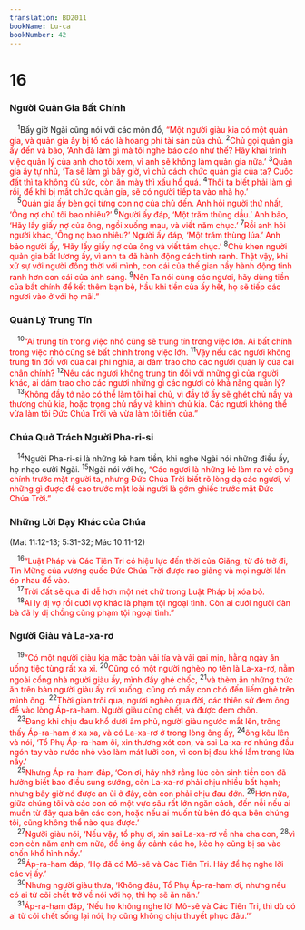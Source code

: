 ```yaml
---
translation: BD2011
bookName: Lu-ca 
bookNumber: 42
---
```


<div class="title"><h1>16</h1><h3>Người Quản Gia Bất Chính</h3></div>
<span class="verse lu_16_1"> <sup>1</sup>Bấy giờ Ngài cũng nói với các môn đồ, <font color="red">“Một người giàu kia có một quản gia, và quản gia ấy bị tố cáo là hoang phí tài sản của chủ. </font></span>
<span class="verse lu_16_2"><sup>2</sup><font color="red">Chủ gọi quản gia ấy đến và bảo, ‘Anh đã làm gì mà tôi nghe báo cáo như thế? Hãy khai trình việc quản lý của anh cho tôi xem, vì anh sẽ không làm quản gia nữa.’ </font></span>
<span class="verse lu_16_3"><sup>3</sup><font color="red">Quản gia ấy tự nhủ, ‘Ta sẽ làm gì bây giờ, vì chủ cách chức quản gia của ta? Cuốc đất thì ta không đủ sức, còn ăn mày thì xấu hổ quá. </font></span>
<span class="verse lu_16_4"><sup>4</sup><font color="red">Thôi ta biết phải làm gì rồi, để khi bị mất chức quản gia, sẽ có người tiếp ta vào nhà họ.’</font><br/></span>
<span class="verse lu_16_5"> <sup>5</sup><font color="red">Quản gia ấy bèn gọi từng con nợ của chủ đến. Anh hỏi người thứ nhất, ‘Ông nợ chủ tôi bao nhiêu?’ </font></span>
<span class="verse lu_16_6"><sup>6</sup><font color="red">Người ấy đáp, ‘Một trăm thùng dầu.’ Anh bảo, ‘Hãy lấy giấy nợ của ông, ngồi xuống mau, và viết năm chục.’ </font></span>
<span class="verse lu_16_7"><sup>7</sup><font color="red">Rồi anh hỏi người khác, ‘Ông nợ bao nhiêu?’ Người ấy đáp, ‘Một trăm thùng lúa.’ Anh bảo người ấy, ‘Hãy lấy giấy nợ của ông và viết tám chục.’ </font></span>
<span class="verse lu_16_8"><sup>8</sup><font color="red">Chủ khen người quản gia bất lương ấy, vì anh ta đã hành động cách tinh ranh. Thật vậy, khi xử sự với người đồng thời với mình, con cái của thế gian nầy hành động tinh ranh hơn con cái của ánh sáng. </font></span>
<span class="verse lu_16_9"><sup>9</sup><font color="red">Nên Ta nói cùng các ngươi, hãy dùng tiền của bất chính để kết thêm bạn bè, hầu khi tiền của ấy hết, họ sẽ tiếp các ngươi vào ở với họ mãi.”</font><br/></span>
<div class="title"><h3>Quản Lý Trung Tín</h3></div>
<span class="verse lu_16_10"> <sup>10</sup><font color="red">“Ai trung tín trong việc nhỏ cũng sẽ trung tín trong việc lớn. Ai bất chính trong việc nhỏ cũng sẽ bất chính trong việc lớn. </font></span>
<span class="verse lu_16_11"><sup>11</sup><font color="red">Vậy nếu các ngươi không trung tín đối với của cải phi nghĩa, ai dám trao cho các ngươi quản lý của cải chân chính? </font></span>
<span class="verse lu_16_12"><sup>12</sup><font color="red">Nếu các ngươi không trung tín đối với những gì của người khác, ai dám trao cho các ngươi những gì các ngươi có khả năng quản lý?</font><br/></span>
<span class="verse lu_16_13"> <sup>13</sup><font color="red">Không đầy tớ nào có thể làm tôi hai chủ, vì đầy tớ ấy sẽ ghét chủ nầy và thương chủ kia, hoặc trọng chủ nầy và khinh chủ kia. Các ngươi không thể vừa làm tôi Ðức Chúa Trời và vừa làm tôi tiền của.”</font><br/></span>
<div class="title"><h3>Chúa Quở Trách Người Pha-ri-si</h3></div>
<span class="verse lu_16_14"> <sup>14</sup>Người Pha-ri-si là những kẻ ham tiền, khi nghe Ngài nói những điều ấy, họ nhạo cười Ngài. </span>
<span class="verse lu_16_15"><sup>15</sup>Ngài nói với họ, <font color="red">“Các ngươi là những kẻ làm ra vẻ công chính trước mặt người ta, nhưng Ðức Chúa Trời biết rõ lòng dạ các ngươi, vì những gì được đề cao trước mặt loài người là gớm ghiếc trước mặt Ðức Chúa Trời.”</font><br/></span>
<div class="title"><h3>Những Lời Dạy Khác của Chúa</h3><p>(Mat 11:12-13; 5:31-32; Mác 10:11-12)</p></div>
<span class="verse lu_16_16"> <sup>16</sup><font color="red">“Luật Pháp và Các Tiên Tri có hiệu lực đến thời của Giăng, từ đó trở đi, Tin Mừng của vương quốc Ðức Chúa Trời được rao giảng và mọi người lấn ép nhau để vào.</font><br/></span>
<span class="verse lu_16_17"> <sup>17</sup><font color="red">Trời đất sẽ qua đi dễ hơn một nét chữ trong Luật Pháp bị xóa bỏ.</font><br/></span>
<span class="verse lu_16_18"> <sup>18</sup><font color="red">Ai ly dị vợ rồi cưới vợ khác là phạm tội ngoại tình. Còn ai cưới người đàn bà đã ly dị chồng cũng phạm tội ngoại tình.”</font><br/></span>
<div class="title"><h3>Người Giàu và La-xa-rơ</h3></div>
<span class="verse lu_16_19"> <sup>19</sup><font color="red">“Có một người giàu kia mặc toàn vải tía và vải gai mịn, hằng ngày ăn uống tiệc tùng rất xa xỉ. </font></span>
<span class="verse lu_16_20"><sup>20</sup><font color="red">Cũng có một người nghèo nọ tên là La-xa-rơ, nằm ngoài cổng nhà người giàu ấy, mình đầy ghẻ chốc, </font></span>
<span class="verse lu_16_21"><sup>21</sup><font color="red">và thèm ăn những thức ăn trên bàn người giàu ấy rơi xuống; cũng có mấy con chó đến liếm ghẻ trên mình ông. </font></span>
<span class="verse lu_16_22"><sup>22</sup><font color="red">Thời gian trôi qua, người nghèo qua đời, các thiên sứ đem ông để vào lòng Áp-ra-ham. Người giàu cũng chết, và được đem chôn.</font><br/></span>
<span class="verse lu_16_23"> <sup>23</sup><font color="red">Ðang khi chịu đau khổ dưới âm phủ, người giàu ngước mắt lên, trông thấy Áp-ra-ham ở xa xa, và có La-xa-rơ ở trong lòng ông ấy, </font></span>
<span class="verse lu_16_24"><sup>24</sup><font color="red">ông kêu lên và nói, ‘Tổ Phụ Áp-ra-ham ôi, xin thương xót con, và sai La-xa-rơ nhúng đầu ngón tay vào nước nhỏ vào làm mát lưỡi con, vì con bị đau khổ lắm trong lửa nầy.’</font><br/></span>
<span class="verse lu_16_25"> <sup>25</sup><font color="red">Nhưng Áp-ra-ham đáp, ‘Con ơi, hãy nhớ rằng lúc còn sinh tiền con đã hưởng biết bao điều sung sướng, còn La-xa-rơ phải chịu nhiều bất hạnh; nhưng bây giờ nó được an ủi ở đây, còn con phải chịu đau đớn. </font></span>
<span class="verse lu_16_26"><sup>26</sup><font color="red">Hơn nữa, giữa chúng tôi và các con có một vực sâu rất lớn ngăn cách, đến nỗi nếu ai muốn từ đây qua bên các con, hoặc nếu ai muốn từ bên đó qua bên chúng tôi, cũng không thể nào qua được.’</font><br/></span>
<span class="verse lu_16_27"> <sup>27</sup><font color="red">Người giàu nói, ‘Nếu vậy, tổ phụ ơi, xin sai La-xa-rơ về nhà cha con, </font></span>
<span class="verse lu_16_28"><sup>28</sup><font color="red">vì con còn năm anh em nữa, để ông ấy cảnh cáo họ, kẻo họ cũng bị sa vào chốn khổ hình nầy.’</font><br/></span>
<span class="verse lu_16_29"> <sup>29</sup><font color="red">Áp-ra-ham đáp, ‘Họ đã có Mô-sê và Các Tiên Tri. Hãy để họ nghe lời các vị ấy.’</font><br/></span>
<span class="verse lu_16_30"> <sup>30</sup><font color="red">Nhưng người giàu thưa, ‘Không đâu, Tổ Phụ Áp-ra-ham ơi, nhưng nếu có ai từ cõi chết trở về nói với họ, thì họ sẽ ăn năn.’</font><br/></span>
<span class="verse lu_16_31"> <sup>31</sup><font color="red">Áp-ra-ham đáp, ‘Nếu họ không nghe lời Mô-sê và Các Tiên Tri, thì dù có ai từ cõi chết sống lại nói, họ cũng không chịu thuyết phục đâu.’”</font><br/></span>
